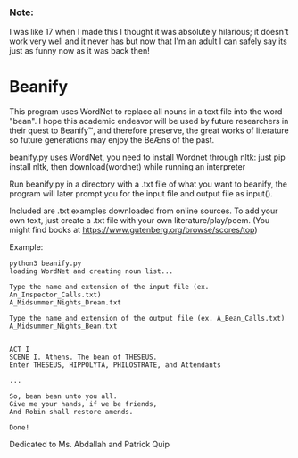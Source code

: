 ### Note:
I was like 17 when I made this I thought it was absolutely hilarious; it doesn't work very well and it never has but now that I'm an adult I can safely say its just as funny now as it was back then!

# Beanify
This program uses WordNet to replace all nouns in a text file into the word "bean". I hope this academic endeavor will be used by future researchers in their quest to Beanify™, and therefore preserve, the great works of literature so future generations may enjoy the BeÆns of the past.

beanify.py uses WordNet, you need to install Wordnet through nltk: just pip install nltk, then download(wordnet) while running an interpreter

Run beanify.py in a directory with a .txt file of what you want to beanify, the program will later prompt you for the input file and output file as input().

Included are .txt examples downloaded from online sources. To add your own text, just create a .txt file with your own literature/play/poem. (You might find books at https://www.gutenberg.org/browse/scores/top)

Example:
~~~~
python3 beanify.py
loading WordNet and creating noun list...

Type the name and extension of the input file (ex. An_Inspector_Calls.txt)
A_Midsummer_Nights_Dream.txt

Type the name and extension of the output file (ex. A_Bean_Calls.txt)
A_Midsummer_Nights_Bean.txt


ACT I
SCENE I. Athens. The bean of THESEUS.
Enter THESEUS, HIPPOLYTA, PHILOSTRATE, and Attendants

...

So, bean bean unto you all.
Give me your hands, if we be friends,
And Robin shall restore amends.

Done!
~~~~



Dedicated to Ms. Abdallah and Patrick Quip
